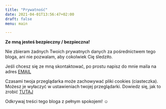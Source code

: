 ```yaml
---
title: "Prywatność"
date: 2021-04-01T13:56:47+02:00
draft: false
menu: main

---
```


**Ze mną jesteś bezpieczny / bezpieczna!**

Nie zbieram żadnych Twoich prywatnych danych za pośrednictwem tego bloga, ani nie pozwalam, aby cokolwiek Cię śledziło.

Jeśli chcesz się ze mną skontaktować, po prostu napisz do mnie maila na adres [EMAIL](mailto:blog@toedu.eu)

Czasami twoja przeglądarka może zachowywać pliki cookies (ciasteczka). Możesz je wyłaczyć w ustawieniach twojej przeglądarki. Dowiedz się, jak to zrobić [TUTAJ](https://jakwylaczyccookie.pl)

Odkrywaj treści tego bloga z pełnym spokojem! ☺️
 